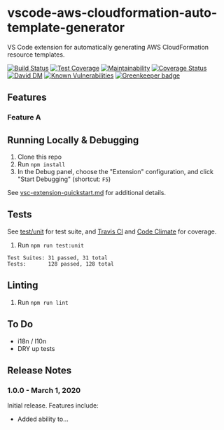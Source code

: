 # vscode-aws-cloudformation-auto-template-generator
VS Code extension for automatically generating AWS CloudFormation resource templates.

[![Build Status](https://travis-ci.org/john-goldsmith/vscode-aws-cloudformation-auto-template-generator.svg?branch=master)](https://travis-ci.org/john-goldsmith/vscode-aws-cloudformation-auto-template-generator)
[![Test Coverage](https://api.codeclimate.com/v1/badges/d7a491e37274f2241996/test_coverage)](https://codeclimate.com/github/john-goldsmith/vscode-aws-cloudformation-auto-template-generator/test_coverage)
[![Maintainability](https://api.codeclimate.com/v1/badges/d7a491e37274f2241996/maintainability)](https://codeclimate.com/github/john-goldsmith/vscode-aws-cloudformation-auto-template-generator/maintainability)
[![Coverage Status](https://coveralls.io/repos/github/john-goldsmith/vscode-aws-cloudformation-auto-template-generator/badge.svg?branch=master)](https://coveralls.io/github/john-goldsmith/vscode-aws-cloudformation-auto-template-generator?branch=master)
[![David DM](https://david-dm.org/john-goldsmith/vscode-aws-cloudformation-auto-template-generator.svg)](https://david-dm.org)
[![Known Vulnerabilities](https://snyk.io/test/github/john-goldsmith/vscode-aws-cloudformation-auto-template-generator/badge.svg?targetFile=package.json)](https://snyk.io/test/github/john-goldsmith/vscode-aws-cloudformation-auto-template-generator?targetFile=package.json)
[![Greenkeeper badge](https://badges.greenkeeper.io/john-goldsmith/vscode-aws-cloudformation-auto-template-generator.svg)](https://greenkeeper.io/)

## Features

### Feature A

## Running Locally & Debugging

1. Clone this repo
1. Run `npm install`
1. In the Debug panel, choose the "Extension" configuration, and click "Start Debugging" (shortcut: `F5`)

See [vsc-extension-quickstart.md](./vsc-extension-quickstart.md) for additional details.

## Tests
See [test/unit](./test/unit) for test suite, and [Travis CI](https://travis-ci.org/john-goldsmith/vscode-aws-cloudformation-auto-template-generator) and [Code Climate](https://codeclimate.com/github/john-goldsmith/vscode-aws-cloudformation-auto-template-generator) for coverage.

1. Run `npm run test:unit`

```
Test Suites: 31 passed, 31 total
Tests:       128 passed, 128 total
```

## Linting

1. Run `npm run lint`

## To Do

* i18n / l10n
* DRY up tests

## Release Notes

### 1.0.0 - March 1, 2020

Initial release. Features include:

* Added ability to...
